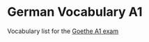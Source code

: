 # German Vocabulary A1

Vocabulary list for the [Goethe A1 exam](https://www.goethe.de/pro/relaunch/prf/de/A1_SD1_Wortliste_02.pdf)